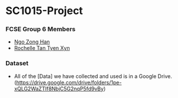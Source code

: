 # SC1015-Project

### FCSE Group 6 Members
- [Ngo Zong Han](https://github.com/nahgoone)
- [Rochelle Tan Tyen Xyn](https://github.com/Rosheru)

### Dataset 
- All of the [Data] we have collected and used is in a Google Drive. (https://drive.google.com/drive/folders/1pe-xQLG2WaZTIf8NbjC5G2nqP5fd9vBy)
